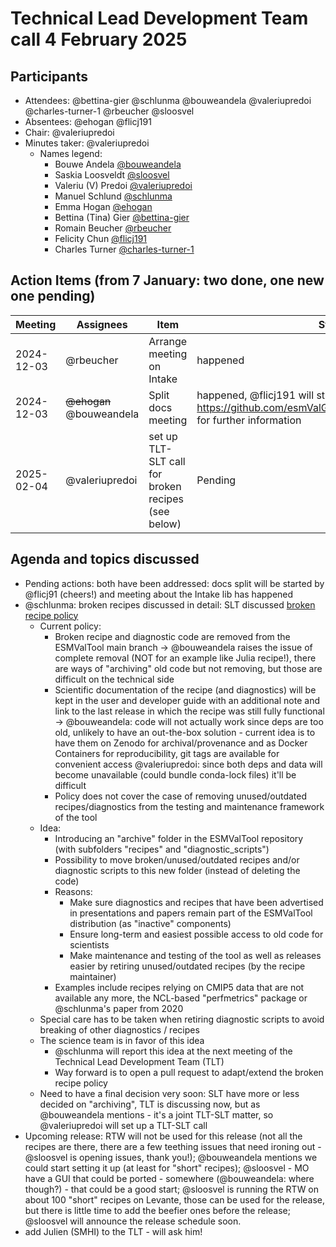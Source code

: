 # Technical Lead Development Team call 4 February 2025

## Participants

- Attendees: @bettina-gier @schlunma @bouweandela @valeriupredoi @charles-turner-1 @rbeucher @sloosvel
- Absentees: @ehogan @flicj191
- Chair: @valeriupredoi
- Minutes taker: @valeriupredoi
  - Names legend:
    - Bouwe Andela [@bouweandela](https://github.com/bouweandela)
    - Saskia Loosveldt [@sloosvel](https://github.com/sloosvel)
    - Valeriu (V) Predoi [@valeriupredoi](https://github.com/valeriupredoi)
    - Manuel Schlund [@schlunma](https://github.com/schlunma)
    - Emma Hogan [@ehogan](https://github.com/ehogan)
    - Bettina (Tina) Gier [@bettina-gier](https://github.com/bettina-gier)
    - Romain Beucher [@rbeucher](https://github.com/rbeucher)
    - Felicity Chun [@flicj191](https://github.com/flicj191)
    - Charles Turner [@charles-turner-1](https://github.com/charles-turner-1)

## Action Items (from 7 January: two done, one new one pending)

| Meeting | Assignees | Item | Status |
|-|-|-|-|
| 2024-12-03 | @rbeucher | Arrange meeting on Intake | happened |
| 2024-12-03 | ~~@ehogan~~ @bouweandela | Split docs meeting | happened, @flicj191 will start working on this, see https://github.com/esmValGroup/esMValTool/issues/3860 for further information |
| 2025-02-04 | @valeriupredoi | set up TLT-SLT call for broken recipes (see below) | Pending |

## Agenda and topics discussed

- Pending actions: both have been addressed: docs split will be started by @flicj91 (cheers!) and meeting about the Intake lib has happened
- @schlunma: broken recipes discussed in detail:
SLT discussed [broken recipe policy](https://docs.esmvaltool.org/en/latest/community/broken_recipe_policy.html)
    - Current policy:
      - Broken recipe and diagnostic code are removed from the ESMValTool main branch
      -> @bouweandela raises the issue of complete removal (NOT for an example like Julia recipe!), there are ways of "archiving" old code but not removing, but those are difficult on the technical side
      - Scientific documentation of the recipe (and diagnostics) will be kept in the user and developer guide with an additional note and link to the last release in which the recipe was still fully functional
      -> @bouweandela: code will not actually work since deps are too old, unlikely to have an out-the-box solution - current idea is to have them on Zenodo for archival/provenance and as Docker Containers for reproducibility, git tags are available for convenient access @valeriupredoi: since both deps and data will become unavailable (could bundle conda-lock files) it'll be difficult
      - Policy does not cover the case of removing unused/outdated recipes/diagnostics from the testing and maintenance framework of the tool
   - Idea:
      - Introducing an "archive" folder in the ESMValTool repository (with subfolders "recipes" and "diagnostic_scripts")
      - Possibility to move broken/unused/outdated recipes and/or diagnostic scripts to this new folder (instead of deleting the code)
      - Reasons:
         - Make sure diagnostics and recipes that have been advertised in presentations and papers remain part of the ESMValTool distribution (as "inactive" components)
         - Ensure long-term and easiest possible access to old code for scientists
         - Make maintenance and testing of the tool as well as releases easier by retiring unused/outdated recipes (by the recipe maintainer)
      - Examples include recipes relying on CMIP5 data that are not available any more, the NCL-based "perfmetrics" package or @schlunma's paper from 2020
   - Special care has to be taken when retiring diagnostic scripts to avoid breaking of other diagnostics / recipes
   - The science team is in favor of this idea
      - @schlunma will report this idea at the next meeting of the Technical Lead Development Team (TLT)
      - Way forward is to open a pull request to adapt/extend the broken recipe policy
   - Need to have a final decision very soon: SLT have more or less decided on "archiving", TLT is discussing now, but as @bouweandela mentions - it's a joint TLT-SLT matter, so @valeriupredoi will set up a TLT-SLT call
- Upcoming release: RTW will not be used for this release (not all the recipes are there, there are a few teething issues that need ironing out - @sloosvel is opening issues, thank you!); @bouweandela mentions we could start setting it up (at least for "short" recipes); @sloosvel - MO have a GUI that could be ported - somewhere (@bouweandela: where though?) - that could be a good start; @sloosvel is running the RTW on about 100 "short" recipes on Levante, those can be used for the release, but there is little time to add the beefier ones before the release; @sloosvel will announce the release schedule soon.
- add Julien (SMHI) to the TLT - will ask him!
